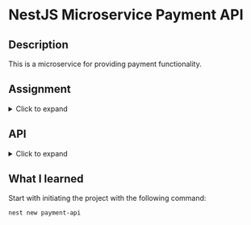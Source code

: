 # NestJS Microservice Payment API

## Description

This is a microservice for providing payment functionality.

## Assignment

<details>
<summary>Click to expand</summary>

### Task

Create a simple microservice application using NestJS. The application should perform the following tasks: \
Expose a REST API method to initiate a payment. \
To create the payment use the payment service `POST /pay-ins/checkout` endpoint. \
check our docs for this assignment  (https://docs.unipaas.com/docs) \
The create payment method will return a link to a checkout page to the client who initiated the payment process. \
After the payment is completed, the application sends an email to the buyer confirming the payment.

### Deliverables

link to GitHub with the code. \
Optional: deploy the application to the cloud and send a link to the API reference.

Please note that the focus of this assignment is on demonstrating your hands-on skills, so feel free to use any \
available resources to help you complete the task. However, we expect that the code you submit will be your own original
work.
</details>

## API

<details>
<summary>Click to expand</summary>

### Payment

**POST /pay-ins/checkout**

```bash
curl --location --request POST 'http://localhost:3000/pay-ins/checkout' \
--header 'Content-Type: application/json' \
--header 'Authorization: Bearer {{PRIVATE_KEY}}' \
--data-raw '{
  "amount": 100,
  "currency": "GBP",
  "orderId": "1000456",
  "description": "Iphone case",
  "email": "test@test.com",
  "phone": "+447911123456",
  "country": "GB",
 "reference": "100456",
  "invoiceUrl": "http://yourcompany.com/invoice.pdf",
  "dueDate": "2020-12-13", //OPTIONAL
  "vatAmount": 19, //OPTIONAL
  "successfulPaymentRedirect": "http://yourcompany.com/redirect", //OPTIONAL
  "items": [
    {
      "name": "Iphone case",
      "amount": 100,
      "vendorId": "5ee8e655a65f08fcd71fe4d9",
      "platformFee": 0,
      "quantity": 1
    }
  ],
  "billingAddress": {
    "firstName": "string",
    "lastName": "string",
    "city": "London",
    "country": "GB",
    "line1": "64 New Cavendish Street",
    "line2": "",
    "postalCode": "W1G 8TB",
    "state": ""
  },
  "shippingSameAsBilling": true,
  "shippingAddress": {
    "firstName": "string",
    "lastName": "string",
    "city": "London",
    "country": "GB",
    "line1": "64 New Cavendish Street",
    "line2": "",
    "postalCode": "W1G 8TB", 
    "state": ""
  },
  "metadata": {
    "CustomerID": "457349"
  }
}'
```

In the response you will find the shortLink field, which contains the URL of the checkout page.

**Optional address fields**

In case shipping address is not applicable (for non-physical goods), set the shippingSameAsBilling flag to true.

Note: Add a 2-letter ISO state code (for customers based in the US, Canada, and India only).

</details>

## What I learned

Start with initiating the project with the following command:

```bash
nest new payment-api
```
